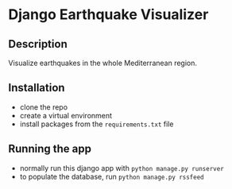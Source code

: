 # Django Earthquake Visualizer

## Description

Visualize earthquakes in the whole Mediterranean region. 


## Installation

* clone the repo
* create a virtual environment
* install packages from the `requirements.txt` file


## Running the app

* normally run this django app with `python manage.py runserver`
* to populate the database, run `python manage.py rssfeed`
